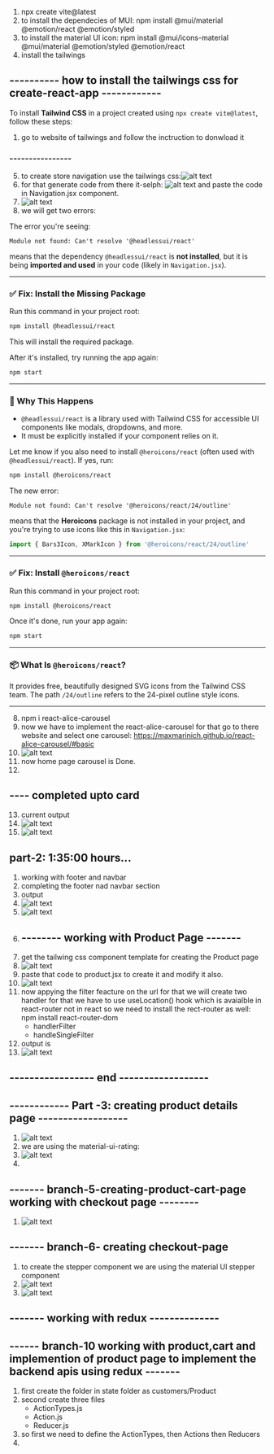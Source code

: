 1) npx create vite@latest
2) to install the dependecies of MUI: npm install @mui/material @emotion/react @emotion/styled
3) to install the material UI icon: npm install @mui/icons-material @mui/material @emotion/styled @emotion/react
4) install the tailwings 
## ----------  how to install the tailwings css for create-react-app ------------ 
To install **Tailwind CSS** in a project created using `npx create vite@latest`, follow these steps:
1) go to website of tailwings and follow the inctruction to donwload it
### ---------------- 

5) to create store navigation use the tailwings css:![alt text](image.png)
6) for that generate code from there it-selph: ![alt text](image-1.png) and paste the code in Navigation.jsx component.
7) ![alt text](image-2.png)
8) we will get two errors:

The error you're seeing:

```
Module not found: Can't resolve '@headlessui/react'
```

means that the dependency `@headlessui/react` is **not installed**, but it is being **imported and used** in your code (likely in `Navigation.jsx`).

---

### ✅ Fix: Install the Missing Package

Run this command in your project root:

```bash
npm install @headlessui/react
```

This will install the required package.

After it's installed, try running the app again:

```bash
npm start
```

---

### 🧠 Why This Happens

* `@headlessui/react` is a library used with Tailwind CSS for accessible UI components like modals, dropdowns, and more.
* It must be explicitly installed if your component relies on it.

Let me know if you also need to install `@heroicons/react` (often used with `@headlessui/react`). If yes, run:

```bash
npm install @heroicons/react
```

The new error:

```
Module not found: Can't resolve '@heroicons/react/24/outline'
```

means that the **Heroicons** package is not installed in your project, and you're trying to use icons like this in `Navigation.jsx`:

```js
import { Bars3Icon, XMarkIcon } from '@heroicons/react/24/outline'
```

---

### ✅ Fix: Install `@heroicons/react`

Run this command in your project root:

```bash
npm install @heroicons/react
```

Once it's done, run your app again:

```bash
npm start
```

---

### 📦 What Is `@heroicons/react`?

It provides free, beautifully designed SVG icons from the Tailwind CSS team. The path `/24/outline` refers to the 24-pixel outline style icons.

---

8) npm i react-alice-carousel
9) now we have to implement the react-alice-carousel for that go to there website and select one carousel: https://maxmarinich.github.io/react-alice-carousel/#basic
10) ![alt text](image-3.png)
11) now home page carousel is Done.
12) 
## ---- completed upto card 
13) current output 
14) ![alt text](image-4.png)
15) ![alt text](image-5.png)

## part-2: 1:35:00 hours...

1) working with footer and navbar
2) completing the footer nad navbar section 
3) output 
4) ![alt text](image-6.png)
5) ![alt text](image-7.png)
6) ## -------- working with Product Page -------
7) get the tailwing css component template for creating the Product page
8) ![alt text](image-8.png)
9) paste that code to product.jsx to create it and modify it also.
10) ![alt text](image-9.png)
11) now appying the filter feacture on the url for that we will create two handler for that we have to use useLocation() hook which is avaialble in react-router not in react so we need to install the rect-router as well: npm install react-router-dom 
    - handlerFilter
    - handleSingleFilter
12) output is 
13) ![alt text](image-10.png)
## ----------------- end ------------------
## ------------ Part -3: creating product details page ------------------

 
1) ![alt text](image-11.png)
2) we are using the material-ui-rating:
3) ![alt text](image-12.png)
4) 

## ------- branch-5-creating-product-cart-page working with checkout page --------

1) ![alt text](image-13.png)

## ------- branch-6- creating checkout-page
1) to create the stepper component we are using the material UI stepper component
2) ![alt text](image-14.png)
3) ![alt text](image-15.png)


## ------- working with redux  --------------



## ------ branch-10 working with product,cart and implemention of product page to implement the backend apis using redux -------
1) first create the folder in state folder as customers/Product
2) second create three files 
    - ActionTypes.js
    - Action.js
    - Reducer.js
3) so first we need to define the ActionTypes, then Actions then Reducers
4) 


